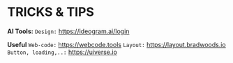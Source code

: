 # TRICKS & TIPS

**AI Tools:**
`Design:` https://ideogram.ai/login

**Useful**
`Web-code:` https://webcode.tools
`Layout:` https://layout.bradwoods.io
`Button, loading,..:` https://uiverse.io
